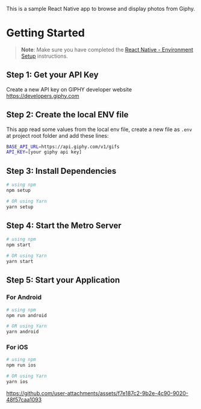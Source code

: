 This is a sample React Native app to browse and display photos from Giphy.

# Getting Started

>**Note**: Make sure you have completed the [React Native - Environment Setup](https://reactnative.dev/docs/environment-setup) instructions.

## Step 1: Get your API Key
Create a new API key on GIPHY developer website https://developers.giphy.com

## Step 2: Create the local ENV file
This app read some values from the local env file, create a new file as `.env` at project root folder and add these lines:
```bash
BASE_API_URL=https://api.giphy.com/v1/gifs
API_KEY=[your giphy api key]
```

## Step 3: Install Dependencies

```bash
# using npm
npm setup

# OR using Yarn
yarn setup
```

## Step 4: Start the Metro Server

```bash
# using npm
npm start

# OR using Yarn
yarn start
```

## Step 5: Start your Application

### For Android

```bash
# using npm
npm run android

# OR using Yarn
yarn android
```

### For iOS

```bash
# using npm
npm run ios

# OR using Yarn
yarn ios
```



https://github.com/user-attachments/assets/f7e187c2-9b2e-4c90-9020-48f57caa1093

